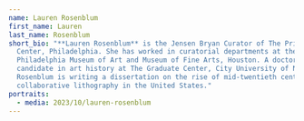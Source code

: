 ```yaml
---
name: Lauren Rosenblum
first_name: Lauren
last_name: Rosenblum
short_bio: "**Lauren Rosenblum** is the Jensen Bryan Curator of The Print
  Center, Philadelphia. She has worked in curatorial departments at the
  Philadelphia Museum of Art and Museum of Fine Arts, Houston. A doctoral
  candidate in art history at The Graduate Center, City University of New York,
  Rosenblum is writing a dissertation on the rise of mid-twentieth century
  collaborative lithography in the United States."
portraits:
  - media: 2023/10/lauren-rosenblum
---
```


